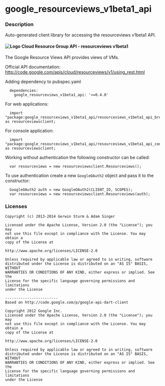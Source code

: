 # google_resourceviews_v1beta1_api

### Description

Auto-generated client library for accessing the resourceviews v1beta1 API.

#### ![Logo](http://www.google.com/images/icons/product/search-16.gif) Cloud Resource Group API - resourceviews v1beta1

The Google Resource Views API provides views of VMs.

Official API documentation: http://code.google.com/apis/cloud/resourceviews/v1/using_rest.html

Adding dependency to pubspec.yaml

```
  dependencies:
    google_resourceviews_v1beta1_api: '>=0.4.0'
```

For web applications:

```
  import "package:google_resourceviews_v1beta1_api/resourceviews_v1beta1_api_browser.dart" as resourceviewsclient;
```

For console application:

```
  import "package:google_resourceviews_v1beta1_api/resourceviews_v1beta1_api_console.dart" as resourceviewsclient;
```

Working without authentication the following constructor can be called:

```
  var resourceviews = new resourceviewsclient.Resourceviews();
```

To use authentication create a new `GoogleOAuth2` object and pass it to the constructor:


```
  GoogleOAuth2 auth = new GoogleOAuth2(CLIENT_ID, SCOPES);
  var resourceviews = new resourceviewsclient.Resourceviews(auth);
```

### Licenses

```
Copyright (c) 2013-2014 Gerwin Sturm & Adam Singer

Licensed under the Apache License, Version 2.0 (the "License"); you may 
not use this file except in compliance with the License. You may obtain a 
copy of the License at

http://www.apache.org/licenses/LICENSE-2.0

Unless required by applicable law or agreed to in writing, software
distributed under the License is distributed on an "AS IS" BASIS, WITHOUT
WARRANTIES OR CONDITIONS OF ANY KIND, either express or implied. See the
License for the specific language governing permissions and limitations 
under the License

------------------------
Based on http://code.google.com/p/google-api-dart-client

Copyright 2012 Google Inc.
Licensed under the Apache License, Version 2.0 (the "License"); you may 
not use this file except in compliance with the License. You may obtain a
copy of the License at

http://www.apache.org/licenses/LICENSE-2.0

Unless required by applicable law or agreed to in writing, software
distributed under the License is distributed on an "AS IS" BASIS, WITHOUT
WARRANTIES OR CONDITIONS OF ANY KIND, either express or implied. See the
License for the specific language governing permissions and limitations 
under the License

```
